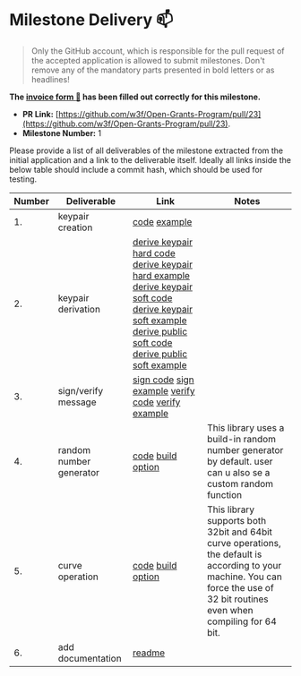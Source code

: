 # Milestone Delivery :mailbox:

> Only the GitHub account, which is responsible for the pull request of the accepted application is allowed to submit milestones. Don't remove any of the mandatory parts presented in bold letters or as headlines!

**The [invoice form :pencil:](https://forms.gle/8Wx7nxtq8fKrsuEz8) has been filled out correctly for this milestone.**

* **PR Link:** [https://github.com/w3f/Open-Grants-Program/pull/23](https://github.com/w3f/Open-Grants-Program/pull/23).
* **Milestone Number:** 1

Please provide a list of all deliverables of the milestone extracted from the initial application and a link to the deliverable itself. Ideally all links inside the below table should include a commit hash, which should be used for testing.

| Number | Deliverable | Link | Notes |
| ------------- | ------------- | ------------- |------------- |
| 1.  | keypair creation |[code](https://github.com/TerenceGe/sr25519-donna/blob/dc5ead4ea72ecfe86dc588b55bdaeb621b735bb0/src/sr25519.c#L121) [example](https://github.com/TerenceGe/sr25519-donna/blob/dc5ead4ea72ecfe86dc588b55bdaeb621b735bb0/example/src/main.c#L27)| |
| 2.  | keypair derivation |[derive keypair hard code](https://github.com/TerenceGe/sr25519-donna/blob/dc5ead4ea72ecfe86dc588b55bdaeb621b735bb0/src/sr25519.c#L138) [derive keypair hard example](https://github.com/TerenceGe/sr25519-donna/blob/dc5ead4ea72ecfe86dc588b55bdaeb621b735bb0/example/src/main.c#L118) [derive keypair soft code](https://github.com/TerenceGe/sr25519-donna/blob/dc5ead4ea72ecfe86dc588b55bdaeb621b735bb0/src/sr25519.c#L155) [derive keypair soft example](https://github.com/TerenceGe/sr25519-donna/blob/dc5ead4ea72ecfe86dc588b55bdaeb621b735bb0/example/src/main.c#L77) [derive public soft code](https://github.com/TerenceGe/sr25519-donna/blob/dc5ead4ea72ecfe86dc588b55bdaeb621b735bb0/src/sr25519.c#L187) [derive public soft example](https://github.com/TerenceGe/sr25519-donna/blob/dc5ead4ea72ecfe86dc588b55bdaeb621b735bb0/example/src/main.c#L100)| |
| 3.  | sign/verify message |[sign code](https://github.com/TerenceGe/sr25519-donna/blob/dc5ead4ea72ecfe86dc588b55bdaeb621b735bb0/src/sr25519.c#L211) [sign example](https://github.com/TerenceGe/sr25519-donna/blob/dc5ead4ea72ecfe86dc588b55bdaeb621b735bb0/example/src/main.c#L45) [verify code](https://github.com/TerenceGe/sr25519-donna/blob/dc5ead4ea72ecfe86dc588b55bdaeb621b735bb0/src/sr25519.c#L281) [verify example](https://github.com/TerenceGe/sr25519-donna/blob/dc5ead4ea72ecfe86dc588b55bdaeb621b735bb0/example/src/main.c#L64)| |
| 4.  | random number generator  |[code](https://github.com/TerenceGe/sr25519-donna/blob/master/src/sr25519-randombytes.h) [build option](https://github.com/TerenceGe/sr25519-donna#random-options)| This library uses a build-in random number generator by default. user can u also se a custom random function|
| 5.  | curve operation |[code](https://github.com/TerenceGe/sr25519-donna/blob/dc5ead4ea72ecfe86dc588b55bdaeb621b735bb0/src/ristretto255.c#L7) [build option](https://github.com/TerenceGe/sr25519-donna#curve-operation-options)| This library supports both 32bit and 64bit curve operations, the default is according to your machine. You can force the use of 32 bit routines even when compiling for 64 bit.|
| 6.  | add documentation |[readme](https://github.com/TerenceGe/sr25519-donna)| |
